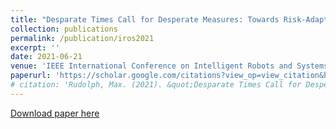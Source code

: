 ```yaml
---
title: "Desparate Times Call for Desperate Measures: Towards Risk-Adaptive Task Allocation"
collection: publications
permalink: /publication/iros2021
excerpt: ''
date: 2021-06-21
venue: 'IEEE International Conference on Intelligent Robots and Systems (IROS)'
paperurl: 'https://scholar.google.com/citations?view_op=view_citation&hl=en&user=G1a5cBkAAAAJ&alert_preview_top_rm=2&citation_for_view=G1a5cBkAAAAJ:u5HHmVD_uO8C'
# citation: 'Rudolph, Max. (2021). &quot;Desparate Times Call for Desperate Measures: Towards Risk-Adaptive Task Allocation.&quot; <i>IEEE International Conference on Intelligent Robots and Systems (IROS)1</i>. 1(1).'
---
```


[Download paper here](http://maxrudolph1.github.io/files/iros2021.pdf)

